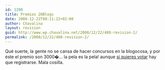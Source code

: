 ```yaml
---
id: 1290
title: Premios 20Blogs
date: 2008-12-22T00:11:22+02:00
author: Chavalina
layout: revision
guid: http://www.wp.chavalina.net/2008/12/22/488-revision-2/
permalink: /2008/12/22/488-revision-2/
---
```

Qué suerte, la gente no se cansa de hacer concursos en la blogocosa, y por éste el premio son 3000�… la pela es la pela! aunque <a onclick="window.open(this.href,′premios20blogs′, ′top=10,left=10,height=370,width=510,scrollbars=yes′); return false;" href="http://www.20minutos.es/premios_20_blogs/votar/700/1/">si quieres votar</a> hay que registrarse. Mala cosilla.